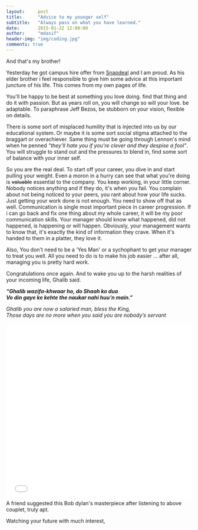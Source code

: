 ```yaml
---
layout:     post
title:      "Advice to my younger self"
subtitle:   "Always pass on what you have learned."
date:       2015-01-22 12:00:00
author:     "mdasif"
header-img: "img/coding.jpg"
comments: true
---
```


<p> 
  And that's my brother!
</p>
<p>
Yesterday he got campus hire offer from <a href="http://snapdeal.com" target="_blank">Snapdeal</a> and I am proud. 
  As his elder brother i feel responsible to give him some advice at this important juncture of his life. This comes from my own pages of life.
</p>
<p>
  You'll be happy to be best at something you love doing. find that thing and do it with passion. But as years roll on, you will change so will your love. be adaptable. 
  To paraphrase Jeff Bezos, be stubborn on your vision, flexible on details.  
</p>  
<p>
There is some sort of misplaced humility that is injected into us by our educational system. 
Or maybe it is some sort social stigma attached to the braggart or overachiever. 
Same thing must be going through Lennon's mind when he penned <i>"they'll hate you if you're clever and they despise a fool"</i>. 
You will struggle to stand out and the pressures to blend in, find some sort of balance with your inner self. 
</p>
<p>
So you are the real deal. To start off your career, you dive in and start pulling your weight. 
Even a moron in a hurry can see that what you're doing is <del>valuable</del> essential to the company. 
You keep working, in your little corner. Nobody notices anything and if they do, it's when you fail. 
You complain about not being noticed to your peers, you rant about how your life sucks.<br/>
Just getting your work done is not enough. You need to show off that as well. 
Communication is single most important piece in career progression. 
If i can go back and fix one thing about my whole career, it will be my poor communication skills. 
Your manager should know what happened, did not happened, is happening or will happen.
Obviously, your management wants to know that, it's exactly the kind of information they crave. When it's handed to them in a platter, they love it.
</p>
<p>
Also, You don't need to be a 'Yes Man' or a sychophant to get your manager to treat you well. 
All you need to do is to make his job easier ... after all, managing you is pretty hard work. 
</p>

Congratulations once again. And to wake you up to the harsh realities of your incoming life, Ghalib said. 

<p>
<i>  
<b>“Ghalib wazifa-khwaar ho, do Shaah ko dua<br/>
Vo din gaye ke kehte the naukar nahi huu’n main.”
</b></i></p>
<p>
<i>  
Ghalib you are now a salaried man, bless the King,<br/>
Those days are no more when you said you are nobody’s servant
</i>
</p>  

<iframe width="100%" height="480" src="//www.youtube.com/embed/gC3cvaZV6mI" frameborder="0" allowfullscreen></iframe>
<span class="caption text-muted">A friend suggested this Bob dylan's masterpiece after listening to above couplet, truly apt.</span>
<p>
Watching your future with much interest,
</p>